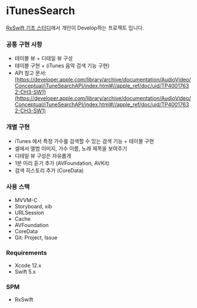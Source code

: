 # iTunesSearch

[RxSwift 기초 스터디](https://www.notion.so/RxSwift-213ed9b3dab846cab19ff96c1afe21a4)에서 개인이 Develop하는 프로젝트 입니다.

### **공통 구현 사항**

- 테이블 뷰 + 디테일 뷰 구성
- 테이블 구현 + (iTunes 음악 검색 기능 구현)
- API 참고 문서: 
  [https://developer.apple.com/library/archive/documentation/AudioVideo/Conceptual/iTuneSearchAPI/index.html#//apple_ref/doc/uid/TP40017632-CH3-SW1](https://developer.apple.com/library/archive/documentation/AudioVideo/Conceptual/iTuneSearchAPI/index.html#//apple_ref/doc/uid/TP40017632-CH3-SW1)

### **개별 구현**

- iTunes 에서 특정 가수를 검색할 수 있는 검색 기능 + 테이블 구현
- 셀에서 앨범 이미지, 가수 이름, 노래 제목을 보여주기
- 디테일 뷰 구성은 자유롭게
- 1분 미리 듣기 추가 (AVFoundation, AVKit)
- 검색 히스토리 추가 (CoreData)

### **사용 스택**

- MVVM-C
- Storyboard, xib
- URLSession
- Cache
- AVFoundation
- CoreData
- Git: Project, Issue

### **Requirements**

- Xcode 12.x
- Swift 5.x

### **SPM**

- RxSwift
